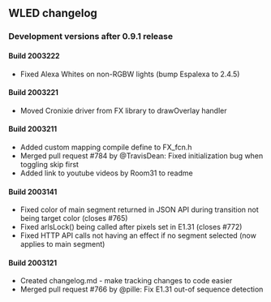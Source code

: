 ## WLED changelog

### Development versions after 0.9.1 release

#### Build 2003222

- Fixed Alexa Whites on non-RGBW lights (bump Espalexa to 2.4.5)

#### Build 2003221

- Moved Cronixie driver from FX library to drawOverlay handler

#### Build 2003211

- Added custom mapping compile define to FX_fcn.h
- Merged pull request #784 by @TravisDean: Fixed initialization bug when toggling skip first
- Added link to youtube videos by Room31 to readme

#### Build 2003141

- Fixed color of main segment returned in JSON API during transition not being target color (closes #765)
- Fixed arlsLock() being called after pixels set in E1.31 (closes #772)
- Fixed HTTP API calls not having an effect if no segment selected (now applies to main segment)

#### Build 2003121

- Created changelog.md - make tracking changes to code easier
- Merged pull request #766 by @pille: Fix E1.31 out-of sequence detection

